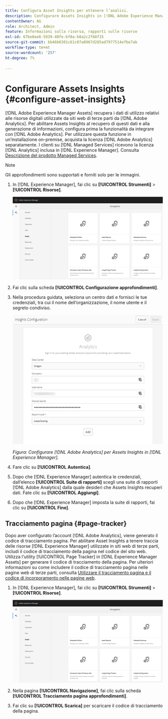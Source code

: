 ```yaml
---
title: Configura Asset Insights per ottenere l’analisi.
description: Configurare Assets Insights in [!DNL Adobe Experience Manager Assets].
contentOwner: AG
role: Architect, Admin
feature: Informazioni sulla risorsa, rapporti sulle risorse
exl-id: 67be0ae6-5939-40fe-bf8a-b8a2c2f68f15
source-git-commit: bb46b0301c61c07a8967d285ad7977514efbe7ab
workflow-type: tm+mt
source-wordcount: '257'
ht-degree: 7%

---
```


# Configurare Assets Insights {#configure-asset-insights}

[!DNL Adobe Experience Manager Assets] recupera i dati di utilizzo relativi alle risorse digitali utilizzate da siti web di terze parti da  [!DNL Adobe Analytics]. Per abilitare Assets Insights al recupero di questi dati e alla generazione di informazioni, configura prima la funzionalità da integrare con [!DNL Adobe Analytics]. Per utilizzare questa funzione in un’installazione on-premise, acquista la licenza [!DNL Adobe Analytics] separatamente. I clienti su [!DNL Managed Services] ricevono la licenza [!DNL Analytics] inclusa in [!DNL Experience Manager]. Consulta [Descrizione del prodotto Managed Services](https://helpx.adobe.com/legal/product-descriptions/adobe-experience-manager-managed-services.html).

>[!NOTE]
>
>Gli approfondimenti sono supportati e forniti solo per le immagini.

1. In [!DNL Experience Manager], fai clic su **[!UICONTROL Strumenti]** > **[!UICONTROL Risorse]**.

   ![chlimage_1-72](assets/chlimage_1-210.png)

1. Fai clic sulla scheda **[!UICONTROL Configurazione approfondimenti]**.
1. Nella procedura guidata, seleziona un centro dati e fornisci le tue credenziali, tra cui il nome dell’organizzazione, il nome utente e il segreto condiviso.

   ![Configurare Adobe Analytics per Assets Insights in Experience Manager](assets/insights_config2.png)

   *Figura: Configurare  [!DNL Adobe Analytics] per Assets Insights in  [!DNL Experience Manager].*

1. Fare clic su **[!UICONTROL Autentica]**.
1. Dopo che [!DNL Experience Manager] autentica le credenziali, dall’elenco **[!UICONTROL Suite di rapporti]** scegli una suite di rapporti [!DNL Adobe Analytics] dalla quale desideri che Assets Insights recuperi dati. Fate clic su **[!UICONTROL Aggiungi]**.
1. Dopo che [!DNL Experience Manager] imposta la suite di rapporti, fai clic su **[!UICONTROL Fine]**.

## Tracciamento pagina {#page-tracker}

Dopo aver configurato l’account [!DNL Adobe Analytics], viene generato il codice di tracciamento pagina. Per abilitare Asset Insights a tenere traccia delle risorse [!DNL Experience Manager] utilizzate in siti web di terze parti, includi il codice di tracciamento della pagina nel codice del sito web. Utilizza l&#39;utility [!UICONTROL Page Tracker] in [!DNL Experience Manager Assets] per generare il codice di tracciamento della pagina. Per ulteriori informazioni su come includere il codice di tracciamento pagina nelle pagine web di terze parti, consulta [Utilizzare il tracciamento pagina e il codice di incorporamento nelle pagine web](/help/assets/use-page-tracker.md).

1. In [!DNL Experience Manager], fai clic su **[!UICONTROL Strumenti]** > **[!UICONTROL Risorse]**.

   ![chlimage_1-73](assets/chlimage_1-214.png)

1. Nella pagina **[!UICONTROL Navigazione]**, fai clic sulla scheda **[!UICONTROL Tracciamento pagina approfondimenti]**.
1. Fai clic su **[!UICONTROL Scarica]** per scaricare il codice di tracciamento della pagina.
